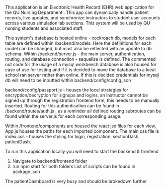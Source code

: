 This application is an Electronic Health Record (EHR) web application for the QU Nursing Department . This app can dynamically handle patient records, live updates, and synchronize instructors to student user accounts across various simulation lab sections. This system will be used by QU nursing students and associated staff.

This system's database is hosted online - cockroach db, models for each table are defined within /backend/models. Here the definitions for each model can be changed, but must also be reflected with an update to db schema.
Within /backend/server.js - the main server, authentication, routing, and database connection - sequelize is defined. The commented out code for the usage of a mysql workbench database is also housed for ease of use for testing and if it is decided to move the database to a local school ran server rather than online. If this is decided credentials for mysql db will need to be inputted within backend/config/config.json

backend/config/passport.js - houses the local strategies for encryption/decryption for signups and logins, an instructor cannot be signed up through the registration frontend form, this needs to be manually inserted. Routing for this authentication can be found in /backend/routes/auth.js , as a reminder all defined routing subroutes can be found within the server.js for each corresponding usage.

Within /frontend/components are housed the react jsx files for each view, App.js houses the paths for each imported component. The main css file is index.css - houses the styling for login, registration, sectionDash, patientDash.

To run this application locally you will need to start the backend & frontend
1. Navigate to backend/frontend folder
2. run npm start for both folders
List of scripts can be found in package.json

The patientDashboard is very busy and should be brokedown further